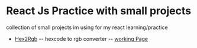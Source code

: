 # React Js Practice with small projects 
collection of small projects im using for my react learning/practice

 - [Hex2Rgb](https://github.com/nakulrathore/react-js-practice/tree/master/hex2rgb) -- hexcode to rgb converter -- [working Page](https://nakulrathore.github.io/react-js-practice/hex2rgb/)
